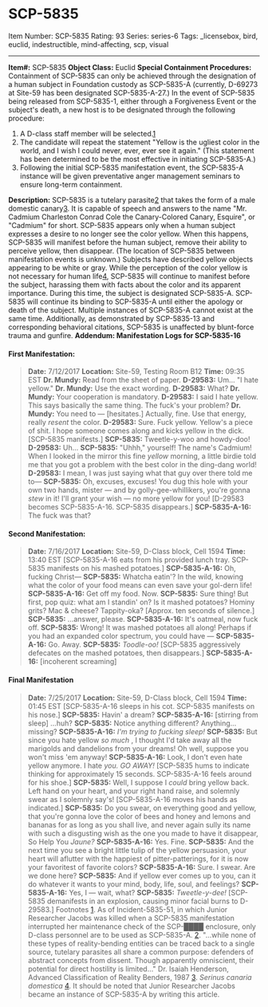 # SCP-5835
Item Number: SCP-5835
Rating: 93
Series: series-6
Tags: _licensebox, bird, euclid, indestructible, mind-affecting, scp, visual

---

**Item#:** SCP-5835
**Object Class:** Euclid
**Special Containment Procedures:** Containment of SCP-5835 can only be achieved through the designation of a human subject in Foundation custody as SCP-5835-A (currently, D-69273 at Site-59 has been designated SCP-5835-A-27.)
In the event of SCP-5835 being released from SCP-5835-1, either through a Forgiveness Event or the subject's death, a new host is to be designated through the following procedure:
  1. A D-class staff member will be selected.[1](javascript:;)
  2. The candidate will repeat the statement "Yellow is the ugliest color in the world, and I wish I could never, ever, ever see it again." (This statement has been determined to be the most effective in initiating SCP-5835-A.)
  3. Following the initial SCP-5835 manifestation event, the SCP-5835-A instance will be given preventative anger management seminars to ensure long-term containment.

**Description:** SCP-5835 is a tutelary parasite[2](javascript:;) that takes the form of a male domestic canary[3](javascript:;). It is capable of speech and answers to the name "Mr. Cadmium Charleston Conrad Cole the Canary-Colored Canary, Esquire", or "Cadmium" for short.
SCP-5835 appears only when a human subject expresses a desire to no longer see the color yellow. When this happens, SCP-5835 will manifest before the human subject, remove their ability to perceive yellow, then disappear. (The location of SCP-5835 between manifestation events is unknown.) Subjects have described yellow objects appearing to be white or gray.
While the perception of the color yellow is not necessary for human life[4](javascript:;), SCP-5835 will continue to manifest before the subject, harassing them with facts about the color and its apparent importance. During this time, the subject is designated SCP-5835-A.
SCP-5835 will continue its binding to SCP-5835-A until either the apology or death of the subject. Multiple instances of SCP-5835-A cannot exist at the same time.
Additionally, as demonstrated by SCP-5835-13 and corresponding behavioral citations, SCP-5835 is unaffected by blunt-force trauma and gunfire.
**Addendum: Manifestation Logs for SCP-5835-16**
#### First Manifestation:
> **Date:** 7/12/2017
> **Location:** Site-59, Testing Room B12
> **Time:** 09:35 EST
> <Begin Log>
> **Dr. Mundy:** Read from the sheet of paper.
> **D-29583:** Um… "I hate yellow."
> **Dr. Mundy:** Use the exact wording.
> **D-29583:** What?
> **Dr. Mundy:** Your cooperation is mandatory.
> **D-29583:** I said I hate yellow. This says basically the same thing. The fuck's your problem?
> **Dr. Mundy:** You need to — [hesitates.] Actually, fine. Use that energy, really _resent_ the color.
> **D-29583:** Sure. Fuck yellow. Yellow's a piece of shit. I hope someone comes along and kicks yellow in the dick.
> [SCP-5835 manifests.]
> **SCP-5835:** Tweetle-y-woo and howdy-doo!
> **D-29583:** Uh…
> **SCP-5835:** "Uhhh," yourself! The name's Cadmium! When I looked in the mirror this fine _yellow_ morning, a little birdie told me that you got a problem with the best color in the ding-dang world!
> **D-29583:** I mean, I was just saying what that guy over there told me to—
> **SCP-5835:** Oh, excuses, excuses! You dug this hole with your own two hands, mister — and by golly-gee-whillikers, you're gonna _stew_ in it! I'll grant your wish — no more yellow for you!
> [D-29583 becomes SCP-5835-A-16. SCP-5835 disappears.]
> **SCP-5835-A-16:** The fuck was that?
> <end log>
#### Second Manifestation:
> **Date:** 7/16/2017
> **Location:** Site-59, D-Class block, Cell 1594
> **Time:** 13:40 EST
> <begin log>
> [SCP-5835-A-16 eats from his provided lunch tray. SCP-5835 manifests on his mashed potatoes.]
> **SCP-5835-A-16:** Oh, fucking Christ—
> **SCP-5835:** Whatcha eatin'? In the wild, knowing what the color of your food means can even save your gol-dern life!
> **SCP-5835-A-16:** Get off my food. Now.
> **SCP-5835:** Sure thing! But first, pop quiz: what am I standin' on? Is it mashed potatoes? Hominy grits? Mac & cheese? Tappity-oka?
> [Approx. ten seconds of silence.]
> **SCP-5835:** …answer, please.
> **SCP-5835-A-16:** It's oatmeal, now fuck off.
> **SCP-5835:** Wrong! It was mashed potatoes all along! Perhaps if you had an expanded color spectrum, you could have —
> **SCP-5835-A-16:** Go. Away.
> **SCP-5835:** _Toodle-oo!_
> [SCP-5835 aggressively defecates on the mashed potatoes, then disappears.]
> **SCP-5835-A-16:** [incoherent screaming]
> <end log>
#### Final Manifestation
> **Date:** 7/25/2017
> **Location:** Site-59, D-Class block, Cell 1594
> **Time:** 01:45 EST
> <begin log>
> [SCP-5835-A-16 sleeps in his cot. SCP-5835 manifests on his nose.]
> **SCP-5835:** Havin' a dream?
> **SCP-5835-A-16:** [stirring from sleep] …huh?
> **SCP-5835:** Notice anything different? Anything… missing?
> **SCP-5835-A-16:** _I'm trying to fucking sleep!_
> **SCP-5835:** But since you hate yellow _so much_ , I thought I'd take away all the marigolds and dandelions from your dreams! Oh well, suppose you won't miss 'em anyway!
> **SCP-5835-A-16:** Look, I don't even hate yellow anymore. I hate _you. GO AWAY!_
> [SCP-5835 hums to indicate thinking for approximately 15 seconds. SCP-5835-A-16 feels around for his shoe.]
> **SCP-5835:** Well, I suppose I _could_ bring yellow back. Left hand on your heart, and your right hand raise, and solemnly swear as I solemnly say's!
> [SCP-5835-A-16 moves his hands as indicated.]
> **SCP-5835:** Do you swear, on everything good and yellow, that you're gonna love the color of bees and honey and lemons and bananas for as long as you shall live, and never again sully its name with such a disgusting wish as the one you made to have it disappear, So Help You _Jaune?_
> **SCP-5835-A-16:** Yes. Fine.
> **SCP-5835:** And the next time you see a bright little tulip of the yellow persuasion, your heart will aflutter with the happiest of pitter-patterings, for it is now your favoritest of favorite colors?
> **SCP-5835-A-16:** Sure. I swear. Are we done here?
> **SCP-5835:** And if yellow ever comes up to you, can it do whatever it wants to your mind, body, life, soul, and feelings?
> **SCP-5835-A-16:** Yes, I — wait, what?
> **SCP-5835:** _Tweetle-y-dee!_
> [SCP-5835 demanifests in an explosion, causing minor facial burns to D-29583.]
> <end log>
Footnotes
[1](javascript:;). As of Incident-5835-51, in which Junior Researcher Jacobs was killed when a SCP-5835 manifestation interrupted her maintenance check of the SCP-████ enclosure, only D-class personnel are to be used as SCP-5835-A.
[2](javascript:;). "…while none of these types of reality-bending entities can be traced back to a single source, tutelary parasites all share a common purpose: defenders of abstract concepts from dissent. Though apparently omniscient, their potential for direct hostility is limited…" Dr. Isaiah Henderson, Advanced Classification of Reality Benders, 1987
[3](javascript:;). _Serinus canaria domestica_
[4](javascript:;). It should be noted that Junior Researcher Jacobs became an instance of SCP-5835-A by writing this article.